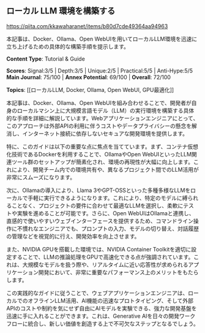 ## ローカル LLM 環境を構築する

https://qiita.com/kkawaharanet/items/b80d7cde49364aa94963

本記事は、Docker、Ollama、Open WebUIを用いてローカルLLM環境を迅速に立ち上げるための具体的な構築手順を提示します。

**Content Type**: Tutorial & Guide

**Scores**: Signal:3/5 | Depth:3/5 | Unique:2/5 | Practical:5/5 | Anti-Hype:5/5
**Main Journal**: 75/100 | **Annex Potential**: 69/100 | **Overall**: 72/100

**Topics**: [[ローカルLLM, Docker, Ollama, Open WebUI, GPU最適化]]

本記事は、Docker、Ollama、Open WebUIを組み合わせることで、開発者が自身のローカルマシン上に大規模言語モデル（LLM）の実行環境を構築する具体的な手順を詳細に解説しています。Webアプリケーションエンジニアにとって、このアプローチは外部APIの利用に伴うコストやデータプライバシーの懸念を解消し、インターネット接続に依存しないセキュアな開発環境を提供します。

特に、このガイドは以下の重要な点に焦点を当てています。まず、コンテナ仮想化技術であるDockerを利用することで、OllamaやOpen WebUIといったLLM関連ツール群のセットアップが簡素化され、環境の再現性が大幅に向上します。これにより、開発チーム内での環境共有や、異なるプロジェクト間でのLLM活用が非常にスムーズになります。

次に、Ollamaの導入により、Llama 3やGPT-OSSといった多種多様なLLMをローカルで手軽に実行できるようになります。これにより、特定のモデルに縛られることなく、プロジェクトの要件に合わせて最適なLLMを選択し、柔軟にテストや実験を進めることが可能です。さらに、Open WebUIはOllamaと連携し、直感的で使いやすいウェブインターフェースを提供するため、コマンドライン操作に不慣れなエンジニアでも、プロンプトの入力、モデルの切り替え、対話履歴の管理などを視覚的に行え、開発効率を向上させます。

また、NVIDIA GPUを搭載した環境では、NVIDIA Container Toolkitを適切に設定することで、LLMの推論処理をGPUで高速化できる点が強調されています。これは、大規模なモデルを扱う際や、リアルタイムに近い応答性が求められるアプリケーション開発において、非常に重要なパフォーマンス上のメリットをもたらします。

この実践的なガイドに従うことで、ウェブアプリケーションエンジニアは、ローカルでのオフラインLLM活用、AI機能の迅速なプロトタイピング、そして外部APIのコストや制約を気にせず自由にAIモデルを実験できる、強力な開発基盤を迅速に手に入れることができます。これは、Generative AIを日々の開発ワークフローに統合し、新しい価値を創造する上で不可欠なステップとなるでしょう。